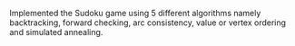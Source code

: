 Implemented the Sudoku game using 5 different algorithms namely backtracking, forward checking, arc consistency, value or vertex ordering and simulated annealing.
